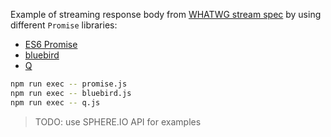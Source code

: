 Example of streaming response body from [WHATWG stream spec](https://github.com/whatwg/streams) by using different `Promise` libraries:

- [ES6 Promise](https://developer.mozilla.org/de/docs/Web/JavaScript/Reference/Global_Objects/Promise)
- [bluebird](https://github.com/petkaantonov/bluebird)
- [Q](https://github.com/kriskowal/q/tree/v2)

```bash
npm run exec -- promise.js
npm run exec -- bluebird.js
npm run exec -- q.js
```

> TODO: use SPHERE.IO API for examples
